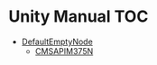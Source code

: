 Unity Manual TOC
================

 - [DefaultEmptyNode](DefaultEmptyNode.md)
	 - [CMSAPIM375N](CMSAPIM375N.md)


